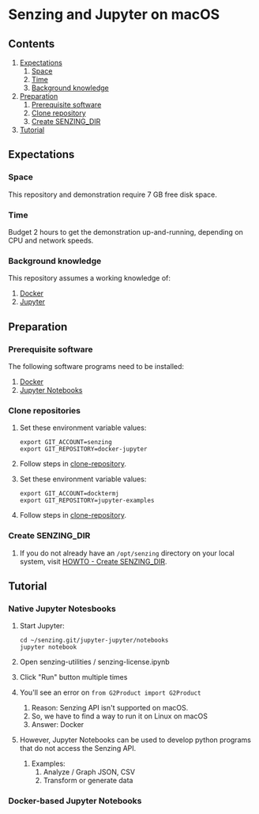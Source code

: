 # Senzing and Jupyter on macOS

## Contents

1. [Expectations](#expectations)
    1. [Space](#space)
    1. [Time](#time)
    1. [Background knowledge](#background-knowledge)
1. [Preparation](#preparation)
    1. [Prerequisite software](#prerequisite-software)
    1. [Clone repository](#clone-repository)
    1. [Create SENZING_DIR](#create-senzing_dir)
1. [Tutorial](#tutorial)

## Expectations

### Space

This repository and demonstration require 7 GB free disk space.

### Time

Budget 2 hours to get the demonstration up-and-running, depending on CPU and network speeds.

### Background knowledge

This repository assumes a working knowledge of:

1. [Docker](https://github.com/Senzing/knowledge-base/blob/master/WHATIS/docker.md)
1. [Jupyter](https://github.com/Senzing/knowledge-base/blob/master/WHATIS/jupyter.md)

## Preparation

### Prerequisite software

The following software programs need to be installed:

1. [Docker](https://github.com/Senzing/knowledge-base/blob/master/HOWTO/install-docker.md)
1. [Jupyter Notebooks](https://github.com/Senzing/knowledge-base/blob/master/HOWTO/install-jupyter-notebooks.md)

### Clone repositories

1. Set these environment variable values:

    ```console
    export GIT_ACCOUNT=senzing
    export GIT_REPOSITORY=docker-jupyter
    ```

1. Follow steps in [clone-repository](https://github.com/Senzing/knowledge-base/blob/master/HOWTO/clone-repository.md).

1. Set these environment variable values:

    ```console
    export GIT_ACCOUNT=docktermj
    export GIT_REPOSITORY=jupyter-examples
    ```

1. Follow steps in [clone-repository](https://github.com/Senzing/knowledge-base/blob/master/HOWTO/clone-repository.md).



### Create SENZING_DIR

1. If you do not already have an `/opt/senzing` directory on your local system, visit
[HOWTO - Create SENZING_DIR](https://github.com/Senzing/knowledge-base/blob/master/HOWTO/create-senzing-dir.md).

## Tutorial

### Native Jupyter Notesbooks

1. Start Jupyter:

    ```console
    cd ~/senzing.git/jupyter-jupyter/notebooks
    jupyter notebook
    ```

1. Open senzing-utilities / senzing-license.ipynb

1. Click "Run" button multiple times

1. You'll see an error on `from G2Product import G2Product`
    1. Reason: Senzing API isn't supported on macOS.
    1. So, we have to find a way to run it on Linux on macOS
    1. Answer: Docker
    
1. However, Jupyter Notebooks can be used to develop python programs that do not access the Senzing API.
    1. Examples:
        1. Analyze / Graph JSON, CSV
        2. Transform or generate data

### Docker-based Jupyter Notebooks
